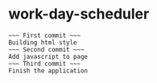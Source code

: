 # work-day-scheduler
~~~ Comment ~~~
~~~ First commit ~~~
Building html style
~~~ Second commit ~~~
Add javascript to page
~~~ Third commit ~~~
Finish the application